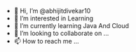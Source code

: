 - 👋 Hi, I’m @abhijitdivekar10
- 👀 I’m interested in Learning 
- 🌱 I’m currently learning Java And Cloud
- 💞️ I’m looking to collaborate on ...
- 📫 How to reach me ...

<!---
abhijitdivekar10/abhijitdivekar10 is a ✨ special ✨ repository because its `README.md` (this file) appears on your GitHub profile.
You can click the Preview link to take a look at your changes.
--->
